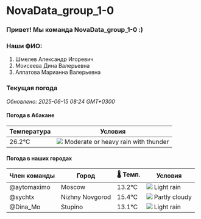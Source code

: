 # NovaData_group_1-0
### Привет! Мы команда NovaData_group_1-0 :)

### Наши ФИО:
1. Шмелев Александр Игоревич
2. Моисеева Дина Валерьевна
3. Алпатова Марианна Валерьевна

### Текущая погода
<!-- WEATHER:START -->
_Обновлено: 2025-06-15 08:24 GMT+0300_

#### Погода в Абакане

| Температура | Условия |
|-------------|----------|
| 26.2°C     | ![](https://cdn.weatherapi.com/weather/64x64/day/389.png) Moderate or heavy rain with thunder |

#### Погода в наших городах

| Член команды  | Город               | 🌡️ Темп.  | Условия          |
|---------------|---------------------|-----------|--------------------|
| @aytomaximo    | Moscow              |   13.2°C | ![](https://cdn.weatherapi.com/weather/64x64/day/296.png) Light rain   |
| @sychtx        | Nizhny Novgorod     |   15.4°C | ![](https://cdn.weatherapi.com/weather/64x64/day/116.png) Partly cloudy |
| @Dina_Mo       | Stupino             |   13.1°C | ![](https://cdn.weatherapi.com/weather/64x64/day/296.png) Light rain   |

<!-- WEATHER:END -->
